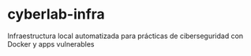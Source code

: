 # cyberlab-infra
Infraestructura local automatizada para prácticas de ciberseguridad con Docker y apps vulnerables

